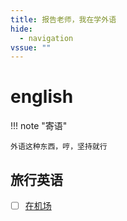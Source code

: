 ```yaml
---
title: 报告老师，我在学外语
hide:
  - navigation
vssue: ""
---
```


# english

!!! note "寄语"

    外语这种东西，哼，坚持就行

## 旅行英语

- [ ] [在机场](At_the_airport.md)